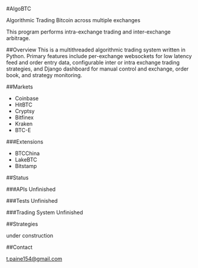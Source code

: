 #AlgoBTC

Algorithmic Trading Bitcoin across multiple exchanges

This program performs intra-exchange trading and inter-exchange arbitrage.

##Overview 
This is a multithreaded algorithmic trading system written in Python. Primary features include per-exchange websockets for low latency feed and order entry data, configurable inter or intra exchange trading strategies, and Django dashboard for manual control and exchange, order book, and strategy monitoring. 

##Markets

- Coinbase
- HitBTC
- Cryptsy
- Bitfinex
- Kraken
- BTC-E

###Extensions

- BTCChina
- LakeBTC
- Bitstamp

##Status

###APIs
Unfinished

###Tests
Unfinished

###Trading System
Unfinished


##Strategies

under construction

##Contact

t.paine154@gmail.com

